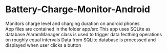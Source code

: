# Battery-Charge-Monitor-Android
Monitors charge level and charging duration on android phones <br>
App files are contained in the folder app/src
This app uses SQLite as database
AlaramManager class is used to trigger data fecthing operations on roughly equal intervals
Data from SQLite database is processed and displayed when user clicks a button
